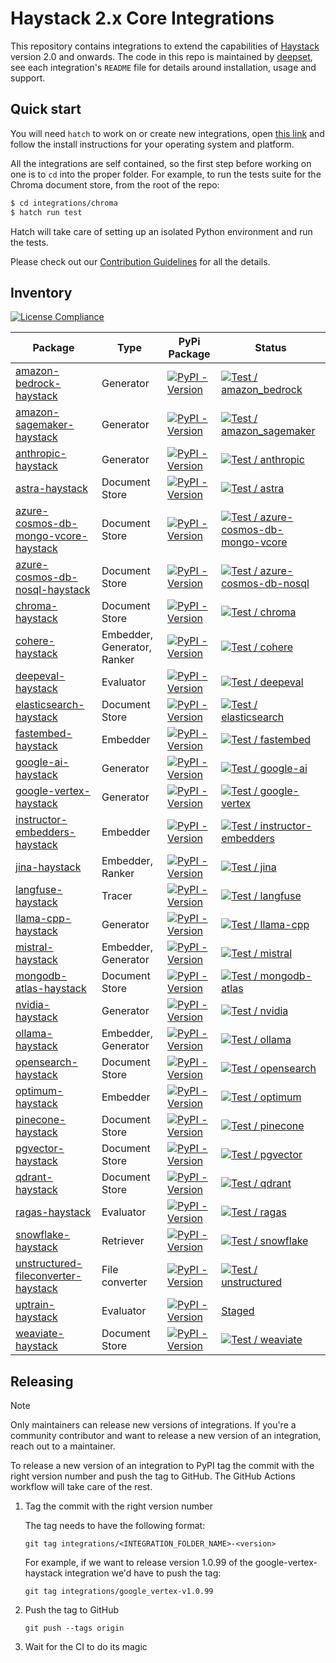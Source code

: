 # Haystack 2.x Core Integrations

This repository contains integrations to extend the capabilities of [Haystack](https://github.com/deepset-ai/haystack) version 2.0 and
onwards. The code in this repo is maintained by [deepset](https://www.deepset.ai), see each integration's `README` file for details around installation, usage and support.

## Quick start

You will need `hatch` to work on or create new integrations, open [this link](https://hatch.pypa.io/latest/install/#installation)
and follow the install instructions for your operating system and platform.

All the integrations are self contained, so the first step before working on one is to `cd` into the proper folder.
For example, to run the tests suite for the Chroma document store, from the root of the repo:

```sh
$ cd integrations/chroma
$ hatch run test
```

Hatch will take care of setting up an isolated Python environment and run the tests.

Please check out our [Contribution Guidelines](CONTRIBUTING.md) for all the details.

## Inventory

[![License Compliance](https://github.com/deepset-ai/haystack-core-integrations/actions/workflows/CI_license_compliance.yml/badge.svg)](https://github.com/deepset-ai/haystack-core-integrations/actions/workflows/CI_license_compliance.yml)

| Package                                                                                                        | Type                | PyPi Package                                                                                                                                                            | Status                                                                                                                                                                                                                                                                    |
|----------------------------------------------------------------------------------------------------------------|---------------------|-------------------------------------------------------------------------------------------------------------------------------------------------------------------------|---------------------------------------------------------------------------------------------------------------------------------------------------------------------------------------------------------------------------------------------------------------------------|
| [amazon-bedrock-haystack](integrations/amazon_bedrock/)                                                        | Generator           | [![PyPI - Version](https://img.shields.io/pypi/v/amazon-bedrock-haystack.svg)](https://pypi.org/project/amazon-bedrock-haystack)                                        | [![Test / amazon_bedrock](https://github.com/deepset-ai/haystack-core-integrations/actions/workflows/amazon_bedrock.yml/badge.svg)](https://github.com/deepset-ai/haystack-core-integrations/actions/workflows/amazon_bedrock.yml)                                        |
| [amazon-sagemaker-haystack](integrations/amazon_sagemaker/)                                                    | Generator           | [![PyPI - Version](https://img.shields.io/pypi/v/amazon-sagemaker-haystack.svg)](https://pypi.org/project/amazon-sagemaker-haystack)                                    | [![Test / amazon_sagemaker](https://github.com/deepset-ai/haystack-core-integrations/actions/workflows/amazon_sagemaker.yml/badge.svg)](https://github.com/deepset-ai/haystack-core-integrations/actions/workflows/amazon_sagemaker.yml)                                  |
| [anthropic-haystack](integrations/anthropic/)                                                                  | Generator           | [![PyPI - Version](https://img.shields.io/pypi/v/anthropic-haystack.svg)](https://pypi.org/project/anthropic-haystack)                                                  | [![Test / anthropic](https://github.com/deepset-ai/haystack-core-integrations/actions/workflows/anthropic.yml/badge.svg)](https://github.com/deepset-ai/haystack-core-integrations/actions/workflows/anthropic.yml)                                                       |
| [astra-haystack](integrations/astra/)                                                                          | Document Store      | [![PyPI - Version](https://img.shields.io/pypi/v/astra-haystack.svg)](https://pypi.org/project/astra-haystack)                                                          | [![Test / astra](https://github.com/deepset-ai/haystack-core-integrations/actions/workflows/astra.yml/badge.svg)](https://github.com/deepset-ai/haystack-core-integrations/actions/workflows/astra.yml)                                                                   |
| [azure-cosmos-db-mongo-vcore-haystack](integrations/azure_cosmos_db_mongo_vcore/)                              | Document Store      | [![PyPI - Version](https://img.shields.io/pypi/v/azure-cosmos-db-mongo-vcore-haystack.svg?color=orange)](https://pypi.org/project/azure-cosmos-db-mongo-vcore-haystack) | [![Test / azure-cosmos-db-mongo-vcore](https://github.com/deepset-ai/haystack-core-integrations/actions/workflows/azure_cosmos_db_mongo_vcore.yml/badge.svg)](https://github.com/deepset-ai/haystack-core-integrations/actions/workflows/azure_cosmos_db_mongo_vcore.yml) |
| [azure-cosmos-db-nosql-haystack](integrations/azure_cosmos_db_nosql/)                                          | Document Store      | [![PyPI - Version](https://img.shields.io/pypi/v/azure-cosmos-db-nosql-haystack.svg?color=orange)](https://pypi.org/project/azure-cosmos-db-nosql-haystack)             | [![Test / azure-cosmos-db-nosql](https://github.com/deepset-ai/haystack-core-integrations/actions/workflows/azure_cosmos_db_nosql.yml/badge.svg)](https://github.com/deepset-ai/haystack-core-integrations/actions/workflows/azure_cosmos_db_nosql.yml)                   |
| [chroma-haystack](integrations/chroma/)                                                                        | Document Store      | [![PyPI - Version](https://img.shields.io/pypi/v/chroma-haystack.svg)](https://pypi.org/project/chroma-haystack)                                                        | [![Test / chroma](https://github.com/deepset-ai/haystack-core-integrations/actions/workflows/chroma.yml/badge.svg)](https://github.com/deepset-ai/haystack-core-integrations/actions/workflows/chroma.yml)                                                                |
| [cohere-haystack](integrations/cohere/)                                                                        | Embedder, Generator, Ranker | [![PyPI - Version](https://img.shields.io/pypi/v/cohere-haystack.svg)](https://pypi.org/project/cohere-haystack)                                                        | [![Test / cohere](https://github.com/deepset-ai/haystack-core-integrations/actions/workflows/cohere.yml/badge.svg)](https://github.com/deepset-ai/haystack-core-integrations/actions/workflows/cohere.yml)                                                                |
| [deepeval-haystack](integrations/deepeval/)                                                                    | Evaluator           | [![PyPI - Version](https://img.shields.io/pypi/v/deepeval-haystack.svg)](https://pypi.org/project/deepeval-haystack)                                                    | [![Test / deepeval](https://github.com/deepset-ai/haystack-core-integrations/actions/workflows/deepeval.yml/badge.svg)](https://github.com/deepset-ai/haystack-core-integrations/actions/workflows/deepeval.yml)                                                          |
| [elasticsearch-haystack](integrations/elasticsearch/)                                                          | Document Store      | [![PyPI - Version](https://img.shields.io/pypi/v/elasticsearch-haystack.svg)](https://pypi.org/project/elasticsearch-haystack)                                          | [![Test / elasticsearch](https://github.com/deepset-ai/haystack-core-integrations/actions/workflows/elasticsearch.yml/badge.svg)](https://github.com/deepset-ai/haystack-core-integrations/actions/workflows/elasticsearch.yml)                                           |
| [fastembed-haystack](integrations/fastembed/)                                                                  | Embedder            | [![PyPI - Version](https://img.shields.io/pypi/v/fastembed-haystack.svg)](https://pypi.org/project/fastembed-haystack/)                                                 | [![Test / fastembed](https://github.com/deepset-ai/haystack-core-integrations/actions/workflows/fastembed.yml/badge.svg)](https://github.com/deepset-ai/haystack-core-integrations/actions/workflows/fastembed.yml)                                                       |
| [google-ai-haystack](integrations/google_ai/)                                                                  | Generator           | [![PyPI - Version](https://img.shields.io/pypi/v/google-ai-haystack.svg)](https://pypi.org/project/google-ai-haystack)                                                  | [![Test / google-ai](https://github.com/deepset-ai/haystack-core-integrations/actions/workflows/google_ai.yml/badge.svg)](https://github.com/deepset-ai/haystack-core-integrations/actions/workflows/google_ai.yml)                                                       |
| [google-vertex-haystack](integrations/google_vertex/)                                                          | Generator           | [![PyPI - Version](https://img.shields.io/pypi/v/google-vertex-haystack.svg)](https://pypi.org/project/google-vertex-haystack)                                          | [![Test / google-vertex](https://github.com/deepset-ai/haystack-core-integrations/actions/workflows/google_vertex.yml/badge.svg)](https://github.com/deepset-ai/haystack-core-integrations/actions/workflows/google_vertex.yml)                                           |
| [instructor-embedders-haystack](integrations/instructor_embedders/)                                            | Embedder            | [![PyPI - Version](https://img.shields.io/pypi/v/instructor-embedders-haystack.svg)](https://pypi.org/project/instructor-embedders-haystack)                            | [![Test / instructor-embedders](https://github.com/deepset-ai/haystack-core-integrations/actions/workflows/instructor_embedders.yml/badge.svg)](https://github.com/deepset-ai/haystack-core-integrations/actions/workflows/instructor_embedders.yml)                      |
| [jina-haystack](integrations/jina/)                                                                            | Embedder, Ranker    | [![PyPI - Version](https://img.shields.io/pypi/v/jina-haystack.svg)](https://pypi.org/project/jina-haystack)                                                            | [![Test / jina](https://github.com/deepset-ai/haystack-core-integrations/actions/workflows/jina.yml/badge.svg)](https://github.com/deepset-ai/haystack-core-integrations/actions/workflows/jina.yml)                                                                      |
| [langfuse-haystack](integrations/langfuse/)                                                                    | Tracer              | [![PyPI - Version](https://img.shields.io/pypi/v/langfuse-haystack.svg?color=orange)](https://pypi.org/project/langfuse-haystack)                                       | [![Test / langfuse](https://github.com/deepset-ai/haystack-core-integrations/actions/workflows/langfuse.yml/badge.svg)](https://github.com/deepset-ai/haystack-core-integrations/actions/workflows/langfuse.yml)                                                          |
| [llama-cpp-haystack](integrations/llama_cpp/)                                                                  | Generator           | [![PyPI - Version](https://img.shields.io/pypi/v/llama-cpp-haystack.svg?color=orange)](https://pypi.org/project/llama-cpp-haystack)                                     | [![Test / llama-cpp](https://github.com/deepset-ai/haystack-core-integrations/actions/workflows/llama_cpp.yml/badge.svg)](https://github.com/deepset-ai/haystack-core-integrations/actions/workflows/llama_cpp.yml)                                                       |
| [mistral-haystack](integrations/mistral/)                                                                      | Embedder, Generator | [![PyPI - Version](https://img.shields.io/pypi/v/mistral-haystack.svg)](https://pypi.org/project/mistral-haystack)                                                      | [![Test / mistral](https://github.com/deepset-ai/haystack-core-integrations/actions/workflows/mistral.yml/badge.svg)](https://github.com/deepset-ai/haystack-core-integrations/actions/workflows/mistral.yml)                                                             |
| [mongodb-atlas-haystack](integrations/mongodb_atlas/)                                                          | Document Store      | [![PyPI - Version](https://img.shields.io/pypi/v/mongodb-atlas-haystack.svg?color=orange)](https://pypi.org/project/mongodb-atlas-haystack)                             | [![Test / mongodb-atlas](https://github.com/deepset-ai/haystack-core-integrations/actions/workflows/mongodb_atlas.yml/badge.svg)](https://github.com/deepset-ai/haystack-core-integrations/actions/workflows/mongodb_atlas.yml)                                           |
| [nvidia-haystack](integrations/nvidia/)                                                                        | Generator           | [![PyPI - Version](https://img.shields.io/pypi/v/nvidia-haystack.svg?color=orange)](https://pypi.org/project/nvidia-haystack)                                           | [![Test / nvidia](https://github.com/deepset-ai/haystack-core-integrations/actions/workflows/nvidia.yml/badge.svg)](https://github.com/deepset-ai/haystack-core-integrations/actions/workflows/nvidia.yml)                                                                |
| [ollama-haystack](integrations/ollama/)                                                                        | Embedder, Generator | [![PyPI - Version](https://img.shields.io/pypi/v/ollama-haystack.svg?color=orange)](https://pypi.org/project/ollama-haystack)                                           | [![Test / ollama](https://github.com/deepset-ai/haystack-core-integrations/actions/workflows/ollama.yml/badge.svg)](https://github.com/deepset-ai/haystack-core-integrations/actions/workflows/ollama.yml)                                                                |
| [opensearch-haystack](integrations/opensearch/)                                                                | Document Store      | [![PyPI - Version](https://img.shields.io/pypi/v/opensearch-haystack.svg)](https://pypi.org/project/opensearch-haystack)                                                | [![Test / opensearch](https://github.com/deepset-ai/haystack-core-integrations/actions/workflows/opensearch.yml/badge.svg)](https://github.com/deepset-ai/haystack-core-integrations/actions/workflows/opensearch.yml)                                                    |
| [optimum-haystack](integrations/optimum/)                                                                      | Embedder            | [![PyPI - Version](https://img.shields.io/pypi/v/optimum-haystack.svg)](https://pypi.org/project/optimum-haystack)                                                      | [![Test / optimum](https://github.com/deepset-ai/haystack-core-integrations/actions/workflows/optimum.yml/badge.svg)](https://github.com/deepset-ai/haystack-core-integrations/actions/workflows/optimum.yml)                                                             |
| [pinecone-haystack](integrations/pinecone/)                                                                    | Document Store      | [![PyPI - Version](https://img.shields.io/pypi/v/pinecone-haystack.svg?color=orange)](https://pypi.org/project/pinecone-haystack)                                       | [![Test / pinecone](https://github.com/deepset-ai/haystack-core-integrations/actions/workflows/pinecone.yml/badge.svg)](https://github.com/deepset-ai/haystack-core-integrations/actions/workflows/pinecone.yml)                                                          |
| [pgvector-haystack](integrations/pgvector/)                                                                    | Document Store      | [![PyPI - Version](https://img.shields.io/pypi/v/pgvector-haystack.svg?color=orange)](https://pypi.org/project/pgvector-haystack)                                       | [![Test / pgvector](https://github.com/deepset-ai/haystack-core-integrations/actions/workflows/pgvector.yml/badge.svg)](https://github.com/deepset-ai/haystack-core-integrations/actions/workflows/pgvector.yml)                                                          |
| [qdrant-haystack](integrations/qdrant/)                                                                        | Document Store      | [![PyPI - Version](https://img.shields.io/pypi/v/qdrant-haystack.svg?color=orange)](https://pypi.org/project/qdrant-haystack)                                           | [![Test / qdrant](https://github.com/deepset-ai/haystack-core-integrations/actions/workflows/qdrant.yml/badge.svg)](https://github.com/deepset-ai/haystack-core-integrations/actions/workflows/qdrant.yml)                                                                |
| [ragas-haystack](integrations/ragas/)                                                                          | Evaluator           | [![PyPI - Version](https://img.shields.io/pypi/v/ragas-haystack.svg)](https://pypi.org/project/ragas-haystack)                                                          | [![Test / ragas](https://github.com/deepset-ai/haystack-core-integrations/actions/workflows/ragas.yml/badge.svg)](https://github.com/deepset-ai/haystack-core-integrations/actions/workflows/ragas.yml)                                                                   |
| [snowflake-haystack](integrations/snowflake/)                                                                  | Retriever           | [![PyPI - Version](https://img.shields.io/pypi/v/snowflake-haystack.svg)](https://pypi.org/project/snowflake-haystack)                                                  | [![Test / snowflake](https://github.com/deepset-ai/haystack-core-integrations/actions/workflows/snowflake.yml/badge.svg)](https://github.com/deepset-ai/haystack-core-integrations/actions/workflows/snowflake.yml)                                                       |
| [unstructured-fileconverter-haystack](integrations/unstructured/)                                              | File converter      | [![PyPI - Version](https://img.shields.io/pypi/v/unstructured-fileconverter-haystack.svg)](https://pypi.org/project/unstructured-fileconverter-haystack)                | [![Test / unstructured](https://github.com/deepset-ai/haystack-core-integrations/actions/workflows/unstructured.yml/badge.svg)](https://github.com/deepset-ai/haystack-core-integrations/actions/workflows/unstructured.yml)                                              |
| [uptrain-haystack](https://github.com/deepset-ai/haystack-core-integrations/tree/staging/integrations/uptrain) | Evaluator           | [![PyPI - Version](https://img.shields.io/pypi/v/uptrain-haystack.svg)](https://pypi.org/project/uptrain-haystack)                                                      | [Staged](https://docs.haystack.deepset.ai/docs/breaking-change-policy#discontinuing-an-integration)                                                                                                                                                                       |
| [weaviate-haystack](integrations/weaviate/)                                                                    | Document Store      | [![PyPI - Version](https://img.shields.io/pypi/v/weaviate-haystack.svg)](https://pypi.org/project/weaviate-haystack)                                                    | [![Test / weaviate](https://github.com/deepset-ai/haystack-core-integrations/actions/workflows/weaviate.yml/badge.svg)](https://github.com/deepset-ai/haystack-core-integrations/actions/workflows/weaviate.yml)                                                          |

## Releasing

> [!NOTE]
> Only maintainers can release new versions of integrations.
> If you're a community contributor and want to release a new version of an integration,
> reach out to a maintainer.

To release a new version of an integration to PyPI tag the commit with the right version number and push the tag to 
GitHub. The GitHub Actions workflow will take care of the rest.

1. Tag the commit with the right version number

    The tag needs to have the following format:

    ```
    git tag integrations/<INTEGRATION_FOLDER_NAME>-<version>
    ```

    For example, if we want to release version 1.0.99 of the google-vertex-haystack integration we'd have to push the tag:

    ```
    git tag integrations/google_vertex-v1.0.99
    ```
2. Push the tag to GitHub

    ```
    git push --tags origin
    ```
3. Wait for the CI to do its magic
